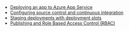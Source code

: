 * [Deploying an app to Azure App Service](../articles/app-service-web/web-sites-deploy.md)
* [Configuring source control and continuous integration](../articles/app-service-web/app-service-continuous-deployment.md)
* [Staging deployments with deployment slots](../articles/app-service-web/web-sites-staged-publishing.md)
* [Publishing and Role Based Access Control (RBAC)](https://azure.microsoft.com/blog/rbac-and-azure-websites-publishing/)